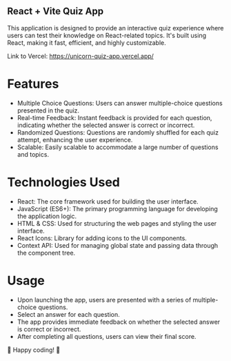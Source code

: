 ## React + Vite Quiz App

This application is designed to provide an interactive quiz experience where users can test their knowledge on React-related topics. It's built using React, making it fast, efficient, and highly customizable.

Link to Vercel: https://unicorn-quiz-app.vercel.app/

# Features
- Multiple Choice Questions: Users can answer multiple-choice questions presented in the quiz.
- Real-time Feedback: Instant feedback is provided for each question, indicating whether the selected answer is correct or incorrect.
- Randomized Questions: Questions are randomly shuffled for each quiz attempt, enhancing the user experience.
- Scalable: Easily scalable to accommodate a large number of questions and topics.

# Technologies Used
- React: The core framework used for building the user interface.
- JavaScript (ES6+): The primary programming language for developing the application logic.
- HTML & CSS: Used for structuring the web pages and styling the user interface.
- React Icons: Library for adding icons to the UI components.
- Context API: Used for managing global state and passing data through the component tree.

# Usage
- Upon launching the app, users are presented with a series of multiple-choice questions.
- Select an answer for each question.
- The app provides immediate feedback on whether the selected answer is correct or incorrect.
- After completing all questions, users can view their final score.

🚀 Happy coding! 🚀
